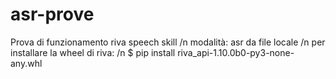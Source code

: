 # asr-prove

Prova di funzionamento riva speech skill /n
modalità: asr da file locale /n
per installare la wheel di riva: /n
$ pip install riva_api-1.10.0b0-py3-none-any.whl
